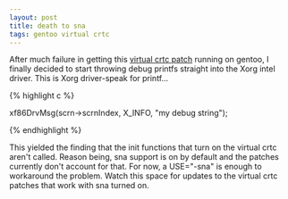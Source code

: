 ```yaml
---
layout: post
title: death to sna
tags: gentoo virtual crtc
---
```


After much failure in getting this [virtual crtc patch](http://github.com/lisking/patches) running on gentoo, I finally decided to start throwing debug printfs straight into the Xorg intel driver. This is Xorg driver-speak for printf... 

{% highlight c %}

xf86DrvMsg(scrn->scrnIndex, X_INFO, "my debug string");

{% endhighlight %}

This yielded the finding that the init functions that turn on the virtual crtc aren't called. Reason being, sna support is on by default and the patches currently don't account for that. For now, a USE="-sna" is enough to workaround the problem. Watch this space for updates to the virtual crtc patches that work with sna turned on.

